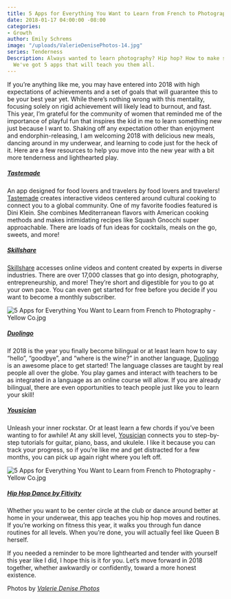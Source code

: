 ```yaml
---
title: 5 Apps for Everything You Want to Learn from French to Photography
date: 2018-01-17 04:00:00 -08:00
categories:
- Growth
author: Emily Schrems
image: "/uploads/ValerieDenisePhotos-14.jpg"
series: Tenderness
Description: Always wanted to learn photography? Hip hop? How to make squash gnocchi?
  We've got 5 apps that will teach you them all.
---
```


If you’re anything like me, you may have entered into 2018 with high expectations of achievements and a set of goals that will guarantee this to be your best year yet. While there’s nothing wrong with this mentality, focusing solely on rigid achievement will likely lead to burnout, and fast. This year, I’m grateful for the community of women that reminded me of the importance of playful fun that inspires the kid in me to learn something new just because I want to. Shaking off any expectation other than enjoyment and endorphin-releasing, I am welcoming 2018 with delicious new meals, dancing around in my underwear, and learning to code just for the heck of it. Here are a few resources to help you move into the new year with a bit more tenderness and lighthearted play.

##### [Tastemade](https://www.tastemade.com/)

An app designed for food lovers and travelers *by* food lovers and travelers! [Tastemade](https://www.tastemade.com/) creates interactive videos centered around cultural cooking to connect you to a global community. One of my favorite foodies featured is Dini Klein. She combines Mediterranean flavors with American cooking methods and makes intimidating recipes like Squash Gnocchi super approachable. There are loads of fun ideas for cocktails, meals on the go, sweets, and more!

##### [Skillshare](https://www.skillshare.com/)

[Skillshare](https://www.skillshare.com/) accesses online videos and content created by experts in diverse industries. There are over 17,000 classes that go into design, photography, entrepreneurship, and more! They’re short and digestible for you to go at your own pace. You can even get started for free before you decide if you want to become a monthly subscriber.

![5 Apps for Everything You Want to Learn from French to Photography - Yellow Co.jpg](/uploads/ValerieDenisePhotos-44.jpg)

##### [Duolingo](https://www.duolingo.com/)

If 2018 is the year you finally become bilingual or at least learn how to say “hello”, “goodbye”, and “where is the wine?” in another language, [Duolingo](https://www.duolingo.com/) is an awesome place to get started! The language classes are taught by real people all over the globe. You play games and interact with teachers to be as integrated in a language as an online course will allow. If you are already bilingual, there are even opportunities to teach people just like you to learn your skill!

##### [Yousician](https://yousician.com/)

Unleash your inner rockstar. Or at least learn a few chords if you’ve been wanting to for awhile! At any skill level, [Yousician](https://yousician.com/) connects you to step-by-step tutorials for guitar, piano, bass, and ukulele. I like it because you can track your progress, so if you’re like me and get distracted for a few months, you can pick up again right where you left off.

![5 Apps for Everything You Want to Learn from French to Photography - Yellow Co.jpg](/uploads/ValerieDenisePhotos-15.jpg)

##### [Hip Hop Dance by F](https://itunes.apple.com/us/app/hip-hop-dance-volume-1/id988322696?mt=8)**[itivity ](https://itunes.apple.com/us/app/hip-hop-dance-volume-1/id988322696?mt=8)**

Whether you want to be center circle at the club or dance around better at home in your underwear, this app teaches you hip hop moves and routines. If you’re working on fitness this year, it walks you through fun dance routines for all levels. When you’re done, you will actually feel like Queen B herself.

If you needed a reminder to be more lighthearted and tender with yourself this year like I did, I hope this is it for you. Let’s move forward in 2018 together, whether awkwardly or confidently, toward a more honest existence.

Photos by *[Valerie Denise Photos](http://www.valeriedenisephotos.com/)*